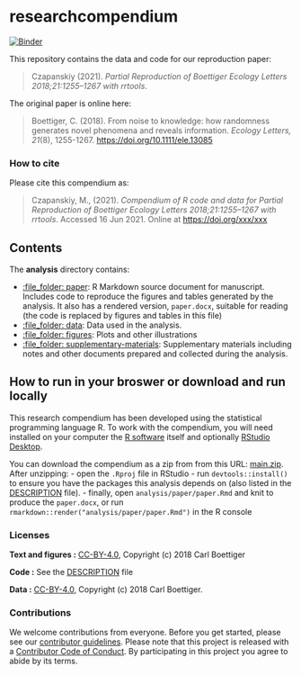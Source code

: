 
<!-- README.md is generated from README.Rmd. Please edit that file -->

# researchcompendium

[![Binder](https://mybinder.org/badge_logo.svg)](https://mybinder.org/v2/gh/FlukeAndFeather/researchcompendium/master?urlpath=rstudio)

This repository contains the data and code for our reproduction paper:

> Czapanskiy (2021). *Partial Reproduction of Boettiger Ecology Letters
> 2018;21:1255–1267 with rrtools*.

The original paper is online here:

> Boettiger, C. (2018). From noise to knowledge: how randomness
> generates novel phenomena and reveals information. *Ecology Letters,
> 21*(8), 1255-1267. <https://doi.org/10.1111/ele.13085>

### How to cite

Please cite this compendium as:

> Czapanskiy, M., (2021). *Compendium of R code and data for Partial
> Reproduction of Boettiger Ecology Letters 2018;21:1255–1267 with
> rrtools*. Accessed 16 Jun 2021. Online at <https://doi.org/xxx/xxx>

## Contents

The **analysis** directory contains:

-   [:file\_folder: paper](/analysis/paper): R Markdown source document
    for manuscript. Includes code to reproduce the figures and tables
    generated by the analysis. It also has a rendered version,
    `paper.docx`, suitable for reading (the code is replaced by figures
    and tables in this file)
-   [:file\_folder: data](/analysis/data): Data used in the analysis.
-   [:file\_folder: figures](/analysis/figures): Plots and other
    illustrations
-   [:file\_folder:
    supplementary-materials](/analysis/supplementary-materials):
    Supplementary materials including notes and other documents prepared
    and collected during the analysis.

## How to run in your broswer or download and run locally

This research compendium has been developed using the statistical
programming language R. To work with the compendium, you will need
installed on your computer the [R
software](https://cloud.r-project.org/) itself and optionally [RStudio
Desktop](https://rstudio.com/products/rstudio/download/).

You can download the compendium as a zip from from this URL:
[main.zip](https://github.com/FlukeAndFeather/researchcompendium/archive/refs/heads/main.zip).
After unzipping: - open the `.Rproj` file in RStudio - run
`devtools::install()` to ensure you have the packages this analysis
depends on (also listed in the [DESCRIPTION](/DESCRIPTION) file). -
finally, open `analysis/paper/paper.Rmd` and knit to produce the
`paper.docx`, or run `rmarkdown::render("analysis/paper/paper.Rmd")` in
the R console

### Licenses

**Text and figures :**
[CC-BY-4.0](http://creativecommons.org/licenses/by/4.0/), Copyright (c)
2018 Carl Boettiger

**Code :** See the [DESCRIPTION](DESCRIPTION) file

**Data :** [CC-BY-4.0](http://creativecommons.org/licenses/by/4.0/),
Copyright (c) 2018 Carl Boettiger.

### Contributions

We welcome contributions from everyone. Before you get started, please
see our [contributor guidelines](CONTRIBUTING.md). Please note that this
project is released with a [Contributor Code of Conduct](CONDUCT.md). By
participating in this project you agree to abide by its terms.
